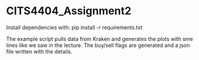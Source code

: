 # CITS4404_Assignment2

Install dependencies with:
pip install -r requirements.txt

The example script pulls data from Kraken and generates the plots with sme lines like we saw in the lecture. The buy/sell flags are generated and a json file written with the details.

